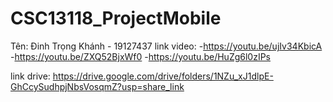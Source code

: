 # CSC13118_ProjectMobile

Tên: Đinh Trọng Khánh - 19127437
link video:
-https://youtu.be/ujIv34KbicA
-https://youtu.be/ZXQ52BjxWf0
-https://youtu.be/HuZg6l0zIPs

link drive:
https://drive.google.com/drive/folders/1NZu_xJ1dlpE-GhCcySudhpjNbsVosqmZ?usp=share_link